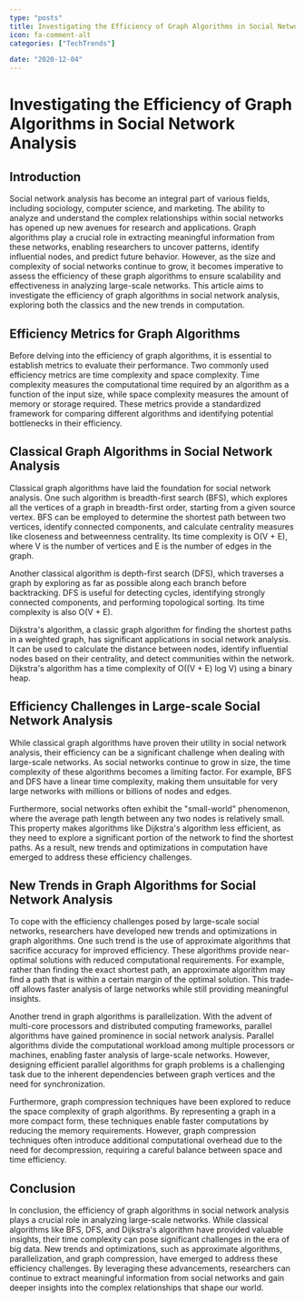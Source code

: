 ```yaml
---
type: "posts"
title: Investigating the Efficiency of Graph Algorithms in Social Network Analysis
icon: fa-comment-alt
categories: ["TechTrends"]

date: "2020-12-04"
---
```




# Investigating the Efficiency of Graph Algorithms in Social Network Analysis

## Introduction

Social network analysis has become an integral part of various fields, including sociology, computer science, and marketing. The ability to analyze and understand the complex relationships within social networks has opened up new avenues for research and applications. Graph algorithms play a crucial role in extracting meaningful information from these networks, enabling researchers to uncover patterns, identify influential nodes, and predict future behavior. However, as the size and complexity of social networks continue to grow, it becomes imperative to assess the efficiency of these graph algorithms to ensure scalability and effectiveness in analyzing large-scale networks. This article aims to investigate the efficiency of graph algorithms in social network analysis, exploring both the classics and the new trends in computation.

## Efficiency Metrics for Graph Algorithms

Before delving into the efficiency of graph algorithms, it is essential to establish metrics to evaluate their performance. Two commonly used efficiency metrics are time complexity and space complexity. Time complexity measures the computational time required by an algorithm as a function of the input size, while space complexity measures the amount of memory or storage required. These metrics provide a standardized framework for comparing different algorithms and identifying potential bottlenecks in their efficiency.

## Classical Graph Algorithms in Social Network Analysis

Classical graph algorithms have laid the foundation for social network analysis. One such algorithm is breadth-first search (BFS), which explores all the vertices of a graph in breadth-first order, starting from a given source vertex. BFS can be employed to determine the shortest path between two vertices, identify connected components, and calculate centrality measures like closeness and betweenness centrality. Its time complexity is O(V + E), where V is the number of vertices and E is the number of edges in the graph.

Another classical algorithm is depth-first search (DFS), which traverses a graph by exploring as far as possible along each branch before backtracking. DFS is useful for detecting cycles, identifying strongly connected components, and performing topological sorting. Its time complexity is also O(V + E).

Dijkstra's algorithm, a classic graph algorithm for finding the shortest paths in a weighted graph, has significant applications in social network analysis. It can be used to calculate the distance between nodes, identify influential nodes based on their centrality, and detect communities within the network. Dijkstra's algorithm has a time complexity of O((V + E) log V) using a binary heap.

## Efficiency Challenges in Large-scale Social Network Analysis

While classical graph algorithms have proven their utility in social network analysis, their efficiency can be a significant challenge when dealing with large-scale networks. As social networks continue to grow in size, the time complexity of these algorithms becomes a limiting factor. For example, BFS and DFS have a linear time complexity, making them unsuitable for very large networks with millions or billions of nodes and edges.

Furthermore, social networks often exhibit the "small-world" phenomenon, where the average path length between any two nodes is relatively small. This property makes algorithms like Dijkstra's algorithm less efficient, as they need to explore a significant portion of the network to find the shortest paths. As a result, new trends and optimizations in computation have emerged to address these efficiency challenges.

## New Trends in Graph Algorithms for Social Network Analysis

To cope with the efficiency challenges posed by large-scale social networks, researchers have developed new trends and optimizations in graph algorithms. One such trend is the use of approximate algorithms that sacrifice accuracy for improved efficiency. These algorithms provide near-optimal solutions with reduced computational requirements. For example, rather than finding the exact shortest path, an approximate algorithm may find a path that is within a certain margin of the optimal solution. This trade-off allows faster analysis of large networks while still providing meaningful insights.

Another trend in graph algorithms is parallelization. With the advent of multi-core processors and distributed computing frameworks, parallel algorithms have gained prominence in social network analysis. Parallel algorithms divide the computational workload among multiple processors or machines, enabling faster analysis of large-scale networks. However, designing efficient parallel algorithms for graph problems is a challenging task due to the inherent dependencies between graph vertices and the need for synchronization.

Furthermore, graph compression techniques have been explored to reduce the space complexity of graph algorithms. By representing a graph in a more compact form, these techniques enable faster computations by reducing the memory requirements. However, graph compression techniques often introduce additional computational overhead due to the need for decompression, requiring a careful balance between space and time efficiency.

## Conclusion

In conclusion, the efficiency of graph algorithms in social network analysis plays a crucial role in analyzing large-scale networks. While classical algorithms like BFS, DFS, and Dijkstra's algorithm have provided valuable insights, their time complexity can pose significant challenges in the era of big data. New trends and optimizations, such as approximate algorithms, parallelization, and graph compression, have emerged to address these efficiency challenges. By leveraging these advancements, researchers can continue to extract meaningful information from social networks and gain deeper insights into the complex relationships that shape our world.